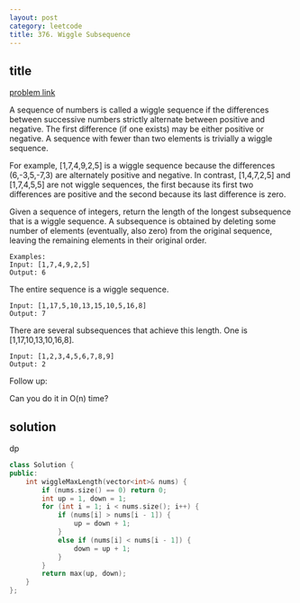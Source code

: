 ```yaml
---
layout: post
category: leetcode
title: 376. Wiggle Subsequence
---
```


## title
[problem link](https://leetcode.com/problems/wiggle-subsequence/description/)


A sequence of numbers is called a wiggle sequence if the differences between successive numbers strictly alternate between positive and negative. The first difference (if one exists) may be either positive or negative. A sequence with fewer than two elements is trivially a wiggle sequence.

For example, [1,7,4,9,2,5] is a wiggle sequence because the differences (6,-3,5,-7,3) are alternately positive and negative. In contrast, [1,4,7,2,5] and [1,7,4,5,5] are not wiggle sequences, the first because its first two differences are positive and the second because its last difference is zero.

Given a sequence of integers, return the length of the longest subsequence that is a wiggle sequence. A subsequence is obtained by deleting some number of elements (eventually, also zero) from the original sequence, leaving the remaining elements in their original order.

	Examples:
	Input: [1,7,4,9,2,5]
	Output: 6

The entire sequence is a wiggle sequence.

	Input: [1,17,5,10,13,15,10,5,16,8]
	Output: 7

There are several subsequences that achieve this length. One is [1,17,10,13,10,16,8].

	Input: [1,2,3,4,5,6,7,8,9]
	Output: 2

Follow up:

Can you do it in O(n) time?
## solution
dp

```c++
class Solution {
public:
	int wiggleMaxLength(vector<int>& nums) {
		if (nums.size() == 0) return 0;
		int up = 1, down = 1;
		for (int i = 1; i < nums.size(); i++) {
			if (nums[i] > nums[i - 1]) {
				up = down + 1;
			}
			else if (nums[i] < nums[i - 1]) {
				down = up + 1;
			}
		}
		return max(up, down);
	}
};

```